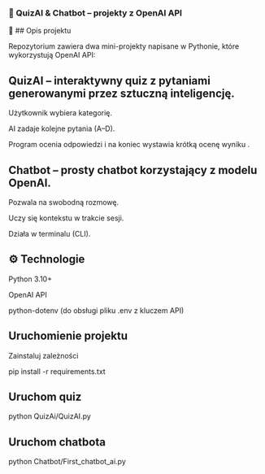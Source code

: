 ### 🧠 QuizAI & Chatbot – projekty z OpenAI API
📄 ## Opis projektu

Repozytorium zawiera dwa mini-projekty napisane w Pythonie, które wykorzystują OpenAI API:

## QuizAI – interaktywny quiz z pytaniami generowanymi przez sztuczną inteligencję.

Użytkownik wybiera kategorię.

AI zadaje kolejne pytania (A–D).

Program ocenia odpowiedzi i na koniec wystawia krótką ocenę wyniku .

## Chatbot – prosty chatbot korzystający z modelu OpenAI.

Pozwala na swobodną rozmowę.

Uczy się kontekstu w trakcie sesji.

Działa w terminalu (CLI).

## ⚙️ Technologie

Python 3.10+

OpenAI API

python-dotenv (do obsługi pliku .env z kluczem API)

## Uruchomienie projektu

Zainstaluj zależności

pip install -r requirements.txt


## Uruchom quiz

python QuizAi/QuizAI.py


## Uruchom chatbota

python Chatbot/First_chatbot_ai.py
